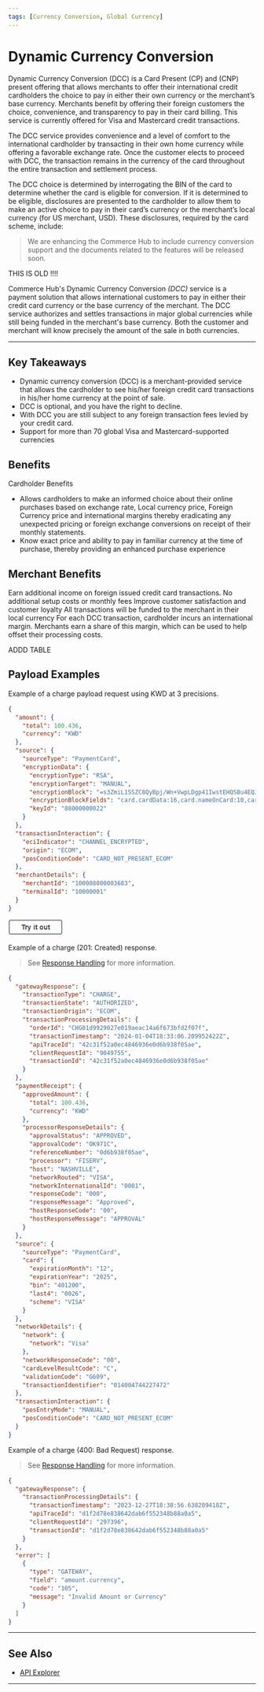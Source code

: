```yaml
---
tags: [Currency Conversion, Global Currency]
---
```


# Dynamic Currency Conversion

Dynamic Currency Conversion (DCC) is a Card Present (CP) and (CNP) present offering that allows merchants to offer their international credit cardholders the choice to pay in either their own currency or the merchant’s base currency. Merchants benefit by offering their foreign customers the choice, convenience, and transparency to pay in their card billing. This service is currently offered for Visa and Mastercard credit transactions.

The DCC service provides convenience and a level of comfort to the international cardholder by transacting in their own home currency while offering a favorable exchange rate. Once the customer elects to proceed with DCC, the transaction remains in the currency of the card throughout the entire transaction and settlement process.

The DCC choice is determined by interrogating the BIN of the card to determine whether the card is eligible for conversion. If it is determined to be eligible, disclosures are presented to the cardholder to allow them to make an active choice to pay in their card’s currency or the merchant’s local currency (for US merchant, USD). These disclosures, required by the card scheme, include:

<!-- theme: danger -->
> We are enhancing the Commerce Hub to include currency conversion support and the documents related to the features will be released soon.

THIS IS OLD  !!!!

Commerce Hub's Dynamic Currency Conversion _(DCC)_ service is a payment solution that allows international customers to pay in either their credit card currency or the base currency of the merchant. The DCC service authorizes and settles transactions in major global currencies while still being funded in the merchant's base currency. Both the customer and merchant will know precisely the amount of the sale in both currencies.

---

## Key Takeaways

- Dynamic currency conversion (DCC) is a merchant-provided service that allows the cardholder to see his/her foreign credit card transactions in his/her home currency at the point of sale.
- DCC is optional, and you have the right to decline.
- With DCC you are still subject to any foreign transaction fees levied by your credit card.
- Support for more than 70 global Visa and Mastercard-supported currencies






## Benefits

Cardholder Benefits

- Allows cardholders to make an informed choice about their online purchases based on exchange rate, Local currency price, Foreign Currency price and international margins thereby eradicating any unexpected pricing or foreign exchange conversions on receipt of their monthly statements. 
- Know exact price and ability to pay in familiar currency at the time of purchase, thereby providing an enhanced purchase experience

## Merchant Benefits

Earn additional income on foreign issued credit card transactions.
No additional setup costs or monthly fees
Improve customer satisfaction and customer loyalty
All transactions will be funded to the merchant in their local currency
For each DCC transaction, cardholder incurs an international margin. Merchants earn a share of this margin, which can be used to help offset their processing costs.


ADDD TABLE


## Payload Examples

<!--
type: tab
titles: Request, Response, OFAC Response
-->

Example of a charge payload request using KWD at 3 precisions.

```json
{
  "amount": {
    "total": 100.436,
    "currency": "KWD"
  },
  "source": {
    "sourceType": "PaymentCard",
    "encryptionData": {
      "encryptionType": "RSA",
      "encryptionTarget": "MANUAL",
      "encryptionBlock": "=s3ZmiL1SSZC8QyBpj/Wn+VwpLDgp41IwstEHQS8u4EQJ....",
      "encryptionBlockFields": "card.cardData:16,card.nameOnCard:10,card.expirationMonth:2,card.expirationYear:4,card.securityCode:3",
      "keyId": "88000000022"
    }
  },
  "transactionInteraction": {
    "eciIndicator": "CHANNEL_ENCRYPTED",
    "origin": "ECOM",
    "posConditionCode": "CARD_NOT_PRESENT_ECOM"
  },
  "merchantDetails": {
    "merchantId": "100008000003683",
    "terminalId": "10000001"
  }
}
```

[![Try it out](../../../../assets/images/button.png)](../api/?type=post&path=/payments/v1/charges)

<!--
type: tab
-->

Example of a charge (201: Created) response.

<!-- theme: info -->
> See [Response Handling](?path=docs/Resources/Guides/Response-Codes/Response-Handling.md) for more information.

```json
{
  "gatewayResponse": {
    "transactionType": "CHARGE",
    "transactionState": "AUTHORIZED",
    "transactionOrigin": "ECOM",
    "transactionProcessingDetails": {
      "orderId": "CHG01d9929027e019aeac14a6f673bfd2f07f",
      "transactionTimestamp": "2024-01-04T18:33:06.209952422Z",
      "apiTraceId": "42c31f52a0ec4846936e0d6b938f05ae",
      "clientRequestId": "9049755",
      "transactionId": "42c31f52a0ec4846936e0d6b938f05ae"
    }
  },
  "paymentReceipt": {
    "approvedAmount": {
      "total": 100.436,
      "currency": "KWD"
    },
    "processorResponseDetails": {
      "approvalStatus": "APPROVED",
      "approvalCode": "OK971C",
      "referenceNumber": "0d6b938f05ae",
      "processor": "FISERV",
      "host": "NASHVILLE",
      "networkRouted": "VISA",
      "networkInternationalId": "0001",
      "responseCode": "000",
      "responseMessage": "Approved",
      "hostResponseCode": "00",
      "hostResponseMessage": "APPROVAL"
    }
  },
  "source": {
    "sourceType": "PaymentCard",
    "card": {
      "expirationMonth": "12",
      "expirationYear": "2025",
      "bin": "401200",
      "last4": "0026",
      "scheme": "VISA"
    }
  },
  "networkDetails": {
    "network": {
      "network": "Visa"
    },
    "networkResponseCode": "00",
    "cardLevelResultCode": "C",
    "validationCode": "G609",
    "transactionIdentifier": "014004744227472"
  },
  "transactionInteraction": {
    "posEntryMode": "MANUAL",
    "posConditionCode": "CARD_NOT_PRESENT_ECOM"
  }
}
```

<!--
type: tab
-->

Example of a charge (400: Bad Request) response.

<!-- theme: info -->
> See [Response Handling](?path=docs/Resources/Guides/Response-Codes/Response-Handling.md) for more information.

```json
{
  "gatewayResponse": {
    "transactionProcessingDetails": {
      "transactionTimestamp": "2023-12-27T18:38:56.638209418Z",
      "apiTraceId": "d1f2d78e838642dab6f552348b88a0a5",
      "clientRequestId": "297396",
      "transactionId": "d1f2d78e838642dab6f552348b88a0a5"
    }
  },
  "error": [
    {
      "type": "GATEWAY",
      "field": "amount.currency",
      "code": "105",
      "message": "Invalid Amount or Currency"
    }
  ]
}
```

<!-- type: tab-end -->

---

## See Also

- [API Explorer](../api/?type=post&path=/payments/v1/charges)

---
